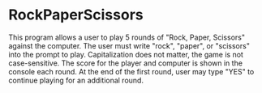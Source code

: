 # RockPaperScissors
This program allows a user to play 5 rounds of "Rock, Paper, Scissors"
against the computer.
The user must write "rock", "paper", or "scissors" into the prompt to play.
Capitalization does not matter, the game is not case-sensitive.
The score for the player and computer is shown in the console each round.
At the end of the first round, user may type "YES" to continue playing for an additional round.